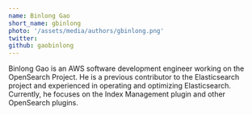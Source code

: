 ```yaml
---
name: Binlong Gao
short_name: gbinlong
photo: '/assets/media/authors/gbinlong.png'
twitter:
github: gaobinlong
---
```


Binlong Gao is an AWS software development engineer working on the OpenSearch Project. He is a previous contributor to the Elasticsearch project and experienced in operating and optimizing Elasticsearch. Currently, he focuses on the Index Management plugin and other OpenSearch plugins.